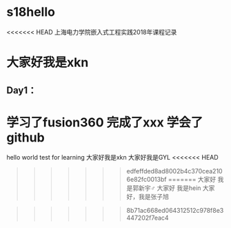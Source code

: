 # s18hello
<<<<<<< HEAD
上海电力学院嵌入式工程实践2018年课程记录
# 大家好我是xkn
## Day1：
学习了fusion360
完成了xxx
学会了github
=======
hello world test for learning
大家好我是xkn
大家好我是GYL
<<<<<<< HEAD
>>>>>>> edfeffded8ad8002b4c370cea2106e82fc0013bf
=======
大家好 我是郭新宇♂
大家好 我是hein
大家好，我是张子旭

>>>>>>> 8b71ac668ed064312512c978f8e3447202f7eac4
